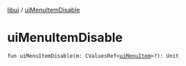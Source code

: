 [libui](index.md) / [uiMenuItemDisable](./ui-menu-item-disable.md)

# uiMenuItemDisable

`fun uiMenuItemDisable(m: CValuesRef<`[`uiMenuItem`](ui-menu-item.md)`>?): Unit`